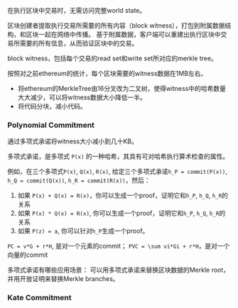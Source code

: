 
在执行区块中交易时，无需访问完整world state。

区块创建者提取执行交易所需要的所有内容（block witness），打包到附属数据结构，和区块一起在网络中传播。
基于附属数据，客户端可以重建出执行区块中交易所需要的所有信息，从而验证区块中的交易。

block witness，包括每个交易的read set和write set所对应的merkle tree。

按照对之前ethereum的统计，每个区块需要的witness数据在1MB左右。

* 将ethereum的MerkleTree由16分叉改为二叉树，使得witness中的哈希数量大大减少，可以将witness数据大小降低一半。
* 将代码分块，减小代码。

### Polynomial Commitment

通过多项式承诺将witness大小减小到几十KB。

多项式承诺，是多项式 `P(x)` 的一种哈希，其具有可对哈希执行算术检查的属性。

例如，在三个多项式`P(x)`, `Q(x)`, `R(x)`, 给定三个多项式承诺`h_P = commit(P(x))`, `h_Q = commit(Q(x))`, `h_R = commit(R(x))`，然后：
1. 如果 `P(x) + Q(x) = R(x)`，你可以生成一个proof，证明它和`h_P`, `h_Q`, `h_R`的关系
2. 如果 `P(x) * Q(x) = R(x)`, 你可以生成一个proof，证明它和`h_P`, `h_Q`, `h_R`的关系
3. 如果 `P(z) = a`, 你可以针对`h_P`生成一个proof。

`PC = v*G + r*H`, 是对一个元素的commit；
`PVC = \sum vi*Gi + r*H`，是对一个向量的commit

多项式承诺有哪些应用场景：
可以用多项式承诺来替换区块数据的Merkle root，并用开放证明来替换Merkle branches。


### Kate Commitment



